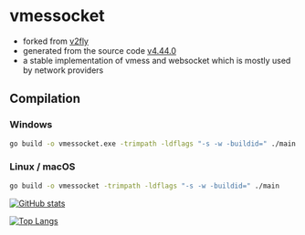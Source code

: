 # vmessocket
- forked from [v2fly](https://github.com/v2fly)
- generated from the source code [v4.44.0](https://github.com/v2fly)
- a stable implementation of vmess and websocket which is mostly used by network providers

## Compilation

### Windows

```bash
go build -o vmessocket.exe -trimpath -ldflags "-s -w -buildid=" ./main
```

### Linux / macOS

```bash
go build -o vmessocket -trimpath -ldflags "-s -w -buildid=" ./main
```
[![GitHub stats](https://github-readme-stats.vercel.app/api?username=DNS-over-HTTPS&show_icons=true&count_private=true&theme=vue)](https://github.com/DNS-over-HTTPS/Profiles)

[![Top Langs](https://github-readme-stats.vercel.app/api/top-langs/?username=DNS-over-HTTPS&layout=compact&theme=vue)](https://github.com/vmessocket/vmessocket)
